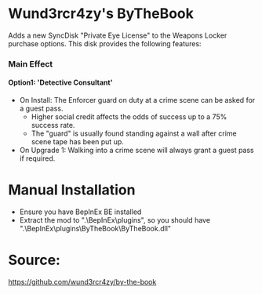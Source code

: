 # Wund3rcr4zy's ByTheBook

Adds a new SyncDisk "Private Eye License" to the Weapons Locker purchase options.
This disk provides the following features:

### Main Effect
#### Option1: 'Detective Consultant' 
* On Install: The Enforcer guard on duty at a crime scene can be asked for a guest pass.
  * Higher social credit affects the odds of success up to a 75% success rate.
  * The "guard" is usually found standing against a wall after crime scene tape has been put up.
* On Upgrade 1: Walking into a crime scene will always grant a guest pass if required.

# Manual Installation

* Ensure you have BepInEx BE installed
* Extract the mod to ".\BepInEx\plugins\", so you should have ".\BepInEx\plugins\ByTheBook\ByTheBook.dll"

# Source:

https://github.com/wund3rcr4zy/by-the-book